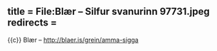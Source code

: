 title = File:Blær – Silfur svanurinn 97731.jpeg
redirects =
---

{{c}} Blær – http://blaer.is/grein/amma-sigga